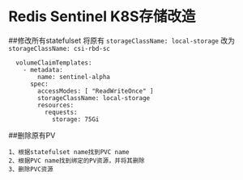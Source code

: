 # Redis Sentinel K8S存储改造

##修改所有statefulset
将原有 `storageClassName: local-storage` 改为 `storageClassName: csi-rbd-sc`
~~~
  volumeClaimTemplates:
    - metadata:
        name: sentinel-alpha
      spec:
        accessModes: [ "ReadWriteOnce" ]
        storageClassName: local-storage
        resources:
          requests:
            storage: 75Gi
~~~

##删除原有PV
~~~
1、根据statefulset name找到PVC name
2、根据PVC name找到绑定的PV资源，并将其删除
3、删除PVC资源
~~~